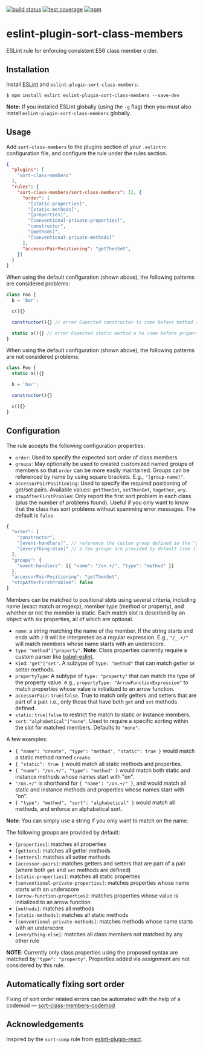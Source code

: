 [![build status][travis-image]][travis-url]
[![test coverage][coveralls-image]][coveralls-url]
[![npm][npm-image]][npm-url]

# eslint-plugin-sort-class-members

ESLint rule for enforcing consistent ES6 class member order.

## Installation

Install [ESLint](http://eslint.org) and `eslint-plugin-sort-class-members`:

```
$ npm install eslint eslint-plugin-sort-class-members --save-dev
```

**Note:** If you installed ESLint globally (using the `-g` flag) then you must also install `eslint-plugin-sort-class-members` globally.

## Usage

Add `sort-class-members` to the plugins section of your `.eslintrc` configuration file, and configure the rule under the rules section.

```json
{
  "plugins": [
    "sort-class-members"
  ],
  "rules": {
    "sort-class-members/sort-class-members": [2, {
      "order": [
        "[static-properties]",
        "[static-methods]",
        "[properties]",
        "[conventional-private-properties]",
        "constructor",
        "[methods]",
        "[conventional-private-methods]"
      ],
      "accessorPairPositioning": "getThenSet",
    }]
  }
}
```

When using the default configuration (shown above), the following patterns are considered problems:

```js
class Foo {
  b = 'bar';

  c(){}

  constructor(){} // error Expected constructor to come before method c

  static a(){} // error Expected static method a to come before property b
}
```

When using the default configuration (shown above), the following patterns are not considered problems:
```js
class Foo {
  static a(){}

  b = 'bar';

  constructor(){}

  c(){}
}
```

## Configuration

The rule accepts the following configuration properties:
* `order`: Used to specify the expected sort order of class members.
* `groups`: May optionally be used to created customized named groups of members so that `order` can be more easily maintained. Groups can be referenced by name by using square brackets. E.g., `"[group-name]"`.
* `accessorPairPositioning`: Used to specify the required positioning of get/set pairs. Available values: `getThenSet`, `setThenGet`, `together`, `any`.
* `stopAfterFirstProblem`: Only report the first sort problem in each class (plus the number of problems found). Useful if you only want to know that the class has sort problems without spamming error messages. The default is `false`.

```js
{
  "order": [
    "constructor",
    "[event-handlers]", // reference the custom group defined in the "groups" property
    "[everything-else]" // a few groups are provided by default (see list below)
  ],
  "groups": {
    "event-handlers": [{ "name": "/on.+/", "type": "method" }]
  },
  "accessorPairPositioning": "getThenSet",
  "stopAfterFirstProblem": false
}
```

Members can be matched to positional slots using several criteria, including name (exact match or regexp), member type (method or property), and whether or not the member is static. Each match slot is described by an object with six properties, all of which are optional.
* `name`: a string matching the name of the member. If the string starts and ends with `/` it will be interpreted as a regular expression. E.g., `"/_.+/"` will match members whose name starts with an underscore.
* `type`: `"method"|"property"`. **Note**: Class properties currently require a custom parser like [babel-eslint](https://github.com/babel/babel-eslint).
* `kind`: `"get"|"set"`. A subtype of `type: "method"` that can match getter or setter methods.
* `propertyType`: A subtype of `type: "property"` that can match the type of the property value. e.g., `propertyType: "ArrowFunctionExpression"` to match properties whose value is initialized to an arrow function.
* `accessorPair`: `true|false`. True to match only getters and setters that are part of a pair. i.e., only those that have both `get` and `set` methods defined.
* `static`: `true|false` to restrict the match to static or instance members.
* `sort`: `"alphabetical"|"none"`. Used to require a specific sorting within the slot for matched members. Defaults to `"none"`.

A few examples:

* `{ "name": "create", "type": "method", "static": true }` would match a static method named `create`.
* `{ "static": true }` would match all static methods and properties.
* `{ "name": "/on.+/", "type": "method" }` would match both static and instance methods whose names start with "on".
* `"/on.+/"` is shorthand for `{ "name": "/on.+/" }`, and would match all static and instance methods and properties whose names start with "on".
* `{ "type": "method", "sort": "alphabetical" }` would match all methods, and enforce an alphabetical sort.

**Note**: You can simply use a string if you only want to match on the name.

The following groups are provided by default:
* `[properties]`: matches all properties
* `[getters]`: matches all getter methods
* `[setters]`: matches all setter methods
* `[accessor-pairs]`: matches getters and setters that are part of a pair (where both `get` and `set` methods are defined)
* `[static-properties]`: matches all static properties
* `[conventional-private-properties]`: matches properties whose name starts with an underscore
* `[arrow-function-properties]`: matches properties whose value is initialized to an arrow function
* `[methods]`: matches all methods
* `[static-methods]`: matches all static methods
* `[conventional-private-methods]`: matches methods whose name starts with an underscore
* `[everything-else]`: matches all class members not matched by any other rule

**NOTE**: Currently only class properties using the proposed syntax are matched by `"type": "property"`. Properties added via assignment are not considered by this rule.

## Automatically fixing sort order
Fixing of sort order related errors can be automated with the help of a codemod — [sort-class-members-codemod](https://github.com/pastelsky/sort-class-members-codemod)

## Acknowledgements
Inspired by the `sort-comp` rule from [eslint-plugin-react](https://github.com/yannickcr/eslint-plugin-react).

[travis-image]: https://img.shields.io/travis/bryanrsmith/eslint-plugin-sort-class-members/master.svg?style=flat-square
[travis-url]: https://travis-ci.org/bryanrsmith/eslint-plugin-sort-class-members
[coveralls-image]: https://img.shields.io/coveralls/bryanrsmith/eslint-plugin-sort-class-members/master.svg?style=flat-square
[coveralls-url]: https://coveralls.io/github/bryanrsmith/eslint-plugin-sort-class-members?branch=master
[npm-image]: https://img.shields.io/npm/v/eslint-plugin-sort-class-members.svg?style=flat-square
[npm-url]: https://www.npmjs.com/package/eslint-plugin-sort-class-members
